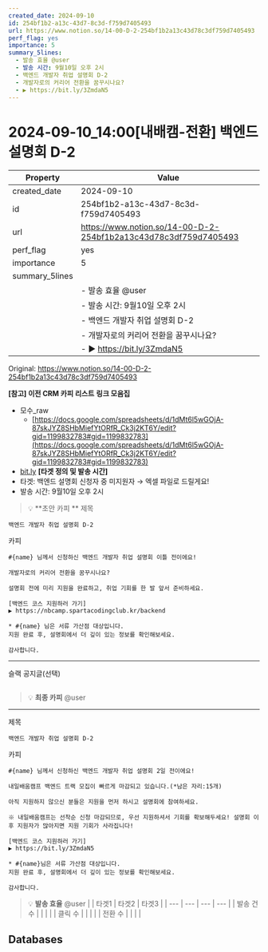 ```yaml
---
created_date: 2024-09-10
id: 254bf1b2-a13c-43d7-8c3d-f759d7405493
url: https://www.notion.so/14-00-D-2-254bf1b2a13c43d78c3df759d7405493
perf_flag: yes
importance: 5
summary_5lines:
  - 발송 효율 @user
  - 발송 시간: 9월10일 오후 2시
  - 백엔드 개발자 취업 설명회 D-2
  - 개발자로의 커리어 전환을 꿈꾸시나요?
  - ▶ https://bit.ly/3ZmdaN5
---
```


# 2024-09-10_14:00[내배캠-전환] 백엔드 설명회 D-2

| Property | Value |
| --- | --- |
| created_date | 2024-09-10 |
| id | 254bf1b2-a13c-43d7-8c3d-f759d7405493 |
| url | https://www.notion.so/14-00-D-2-254bf1b2a13c43d78c3df759d7405493 |
| perf_flag | yes |
| importance | 5 |
| summary_5lines | |
|  | - 발송 효율 @user |
|  | - 발송 시간: 9월10일 오후 2시 |
|  | - 백엔드 개발자 취업 설명회 D-2 |
|  | - 개발자로의 커리어 전환을 꿈꾸시나요? |
|  | - ▶ https://bit.ly/3ZmdaN5 |

Original: https://www.notion.so/14-00-D-2-254bf1b2a13c43d78c3df759d7405493

**[참고] 이전 CRM 카피 리스트**
**링크 모음집**
- 모수_raw
  - [https://docs.google.com/spreadsheets/d/1dMt6l5wGOjA-87skJYZ8SHbMiefYtORfR_Ck3j2KT6Y/edit?gid=1199832783#gid=1199832783](https://docs.google.com/spreadsheets/d/1dMt6l5wGOjA-87skJYZ8SHbMiefYtORfR_Ck3j2KT6Y/edit?gid=1199832783#gid=1199832783)
- [bit.ly](http://bit.ly/)
**[타겟 정의 및 발송 시간]**
- 타겟: 백엔드 설명회 신청자 중 미지원자 → 엑셀 파일로 드릴게요!
- 발송 시간: 9월10일 오후 2시
> 💡 **초안 카피 **
제목
```plain text
백엔드 개발자 취업 설명회 D-2
```
카피
```plain text
#{name} 님께서 신청하신 백엔드 개발자 취업 설명회 이틀 전이에요!

개발자로의 커리어 전환을 꿈꾸시나요? 

설명회 전에 미리 지원을 완료하고, 취업 기회를 한 발 앞서 준비하세요.

[백엔드 코스 지원하러 가기]
▶ https://nbcamp.spartacodingclub.kr/backend

* #{name} 님은 서류 가산점 대상입니다.
지원 완료 후, 설명회에서 더 깊이 있는 정보를 확인해보세요.

감사합니다.
```

---
슬랙 공지글(선택)
```plain text

```
> 💡 **최종 카피** @user 

---
제목
```plain text
백엔드 개발자 취업 설명회 D-2
```
카피
```plain text
#{name} 님께서 신청하신 백엔드 개발자 취업 설명회 2일 전이에요!

내일배움캠프 백엔드 트랙 모집이 빠르게 마감되고 있습니다.(*남은 자리:15개)

아직 지원하지 않으신 분들은 지원을 먼저 하시고 설명회에 참여하세요.

※ 내일배움캠프는 선착순 신청 마감되므로, 우선 지원하셔서 기회를 확보해두세요! 설명회 이후 지원자가 많아지면 지원 기회가 사라집니다!

[백엔드 코스 지원하러 가기]
▶ https://bit.ly/3ZmdaN5

* #{name}님은 서류 가산점 대상입니다.
지원 완료 후, 설명회에서 더 깊이 있는 정보를 확인해보세요.

감사합니다.
```
> 💡 **발송 효율** @user 
|  | 타겟1 | 타겟2 | 타겟3 |
| --- | --- | --- | --- |
| 발송 건수 |  |  |  |
| 클릭 수  |  |  |  |
| 전환 수 |  |  |  |

## Databases
